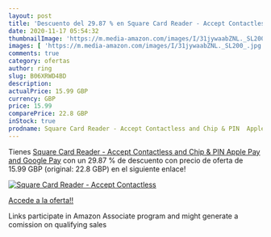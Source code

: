 ```yaml
---
layout: post
title: 'Descuento del 29.87 % en Square Card Reader - Accept Contactless '
date: 2020-11-17 05:54:32
thumbnailImage: 'https://m.media-amazon.com/images/I/31jywaabZNL._SL200_.jpg'
images: [ 'https://m.media-amazon.com/images/I/31jywaabZNL._SL200_.jpg' ]
comments: true
category: ofertas
author: ring
slug: B06XRWD4BD
description:
actualPrice: 15.99 GBP
currency: GBP
price: 15.99
comparePrice: 22.8 GBP
inStock: true
prodname: Square Card Reader - Accept Contactless and Chip & PIN  Apple Pay and Google Pay
---
```


Tienes [Square Card Reader - Accept Contactless and Chip & PIN  Apple Pay and Google Pay](https://www.amazon.co.uk/dp/B06XRWD4BD/?tag=tolees0a-21) con un 29.87 % de descuento con precio de oferta de 15.99 GBP (original: 22.8 GBP) en el siguiente enlace!

[![Square Card Reader - Accept Contactless ](https://m.media-amazon.com/images/I/31jywaabZNL._SL200_.jpg)](https://www.amazon.co.uk/dp/B06XRWD4BD/?tag=tolees0a-21)

[Accede a la oferta!!](https://www.amazon.co.uk/dp/B06XRWD4BD/?tag=tolees0a-21)

Links participate in Amazon Associate program and might generate a comission on qualifying sales


